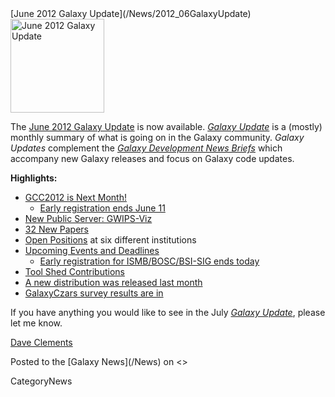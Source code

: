 <div class='newsItemHeader'>[June 2012 Galaxy Update](/News/2012_06GalaxyUpdate)</div>

<div class='right'><a href='/GalaxyUpdates/2012_06/'><img src='/Images/Logos/GalaxyUpdate200.png' alt='June 2012 Galaxy Update' width=150 /></a></div>

The [June 2012 Galaxy Update](/GalaxyUpdates/2012_06) is now available.  *[Galaxy Update](/GalaxyUpdates)* is a (mostly) monthly summary of what is going on in the Galaxy community.  *Galaxy Updates* complement the *[Galaxy Development News Briefs](/DevNewsBriefs)* which accompany new Galaxy releases and focus on Galaxy code updates.

**Highlights:**

* [GCC2012 is Next Month!](/GalaxyUpdates/2012_06/#gcc2012-is-next-month)
  * [Early registration ends June 11](/GalaxyUpdates/2012_06/#gcc2012-is-next-month)
* [New Public Server: GWIPS-Viz](/GalaxyUpdates/2012_06/#new-public-server-gwips-viz) 
* [32 New Papers](/GalaxyUpdates/2012_06/#new-papers)
* [Open Positions](/GalaxyUpdates/2012_06/#whos-hiring) at six different institutions
* [Upcoming Events and Deadlines](/GalaxyUpdates/2012_06/#upcoming-events-and-deadlines)
  * [Early registration for ISMB/BOSC/BSI-SIG ends today](/GalaxyUpdates/2012_06/#upcoming-events-and-deadlines)
* [Tool Shed Contributions](/GalaxyUpdates/2012_06/#tool-shed-contributions)
* [A new distribution was released last month](/GalaxyUpdates/2012_06/#new-distribution)
* [GalaxyCzars survey results are in](/GalaxyUpdates/2012_06/#other-news)

If you have anything you would like to see in the July *[Galaxy Update](/GalaxyUpdates)*, please let me know.

[Dave Clements](/DaveClements)

<div class='newsItemFooter'>Posted to the [Galaxy News](/News) on <<Date(2012-06-01T17:14:17Z)>></div>

CategoryNews

